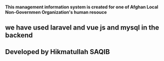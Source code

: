  #### This management information system is created for one of Afghan Local Non-Governmen Organization's human resouce

## we have used laravel and vue js and mysql in the backend

 ## Developed by Hikmatullah SAQIB

 